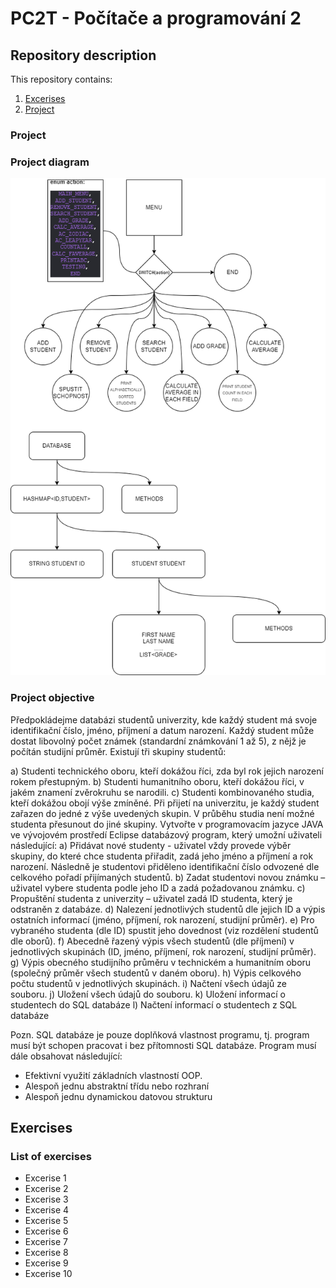 # PC2T - Počítače a programování 2

## Repository description
This repository contains:
1. [Excerises](#project)
2. [Project](#exercises)

<a name="project"></a>
### Project

### Project diagram

![diagram](images/project_diagram.png)

### Project objective

Předpokládejme databázi studentů univerzity, kde každý student má svoje identifikační číslo, jméno, 
příjmení a datum narození. Každý student může dostat libovolný počet známek (standardní 
známkování 1 až 5), z nějž je počítán studijní průměr. Existují tři skupiny studentů: 

a) Studenti technického oboru, kteří dokážou říci, zda byl rok jejich narození rokem přestupným. 
b) Studenti humanitního oboru, kteří dokážou říci, v jakém znamení zvěrokruhu se narodili. 
c) Studenti kombinovaného studia, kteří dokážou obojí výše zmíněné. 
Při přijetí na univerzitu, je každý student zařazen do jedné z výše uvedených skupin. V průběhu studia
není možné studenta přesunout do jiné skupiny. 
Vytvořte v programovacím jazyce JAVA ve vývojovém prostředí Eclipse databázový program, který 
umožní uživateli následující: 
a) Přidávat nové studenty - uživatel vždy provede výběr skupiny, do které chce studenta přiřadit, zadá 
jeho jméno a příjmení a rok narození. Následně je studentovi přiděleno identifikační číslo odvozené 
dle celkového pořadí přijímaných studentů. 
b) Zadat studentovi novou známku – uživatel vybere studenta podle jeho ID a zadá požadovanou 
známku. 
c) Propuštění studenta z univerzity – uživatel zadá ID studenta, který je odstraněn z databáze. 
d) Nalezení jednotlivých studentů dle jejich ID a výpis ostatních informací (jméno, příjmení, rok 
narození, studijní průměr). 
e) Pro vybraného studenta (dle ID) spustit jeho dovednost (viz rozdělení studentů dle oborů). 
f) Abecedně řazený výpis všech studentů (dle příjmení) v jednotlivých skupinách (ID, jméno, příjmení, 
rok narození, studijní průměr). 
g) Výpis obecného studijního průměru v technickém a humanitním oboru (společný průměr všech 
studentů v daném oboru). 
h) Výpis celkového počtu studentů v jednotlivých skupinách. 
i) Načtení všech údajů ze souboru. 
j) Uložení všech údajů do souboru. 
k) Uložení informací o studentech do SQL databáze 
l) Načtení informací o studentech z SQL databáze 

Pozn. SQL databáze je pouze doplňková vlastnost programu, tj. program musí být schopen pracovat 
i bez přítomnosti SQL databáze. 
Program musí dále obsahovat následující: 
- Efektivní využití základních vlastností OOP. 
- Alespoň jednu abstraktní třídu nebo rozhraní 
- Alespoň jednu dynamickou datovou strukturu




<a name="exercises"></a>

## Exercises

### List of exercises

* Excerise 1
* Excerise 2
* Excerise 3
* Excerise 4
* Excerise 5
* Excerise 6
* Excerise 7
* Excerise 8
* Excerise 9
* Excerise 10




